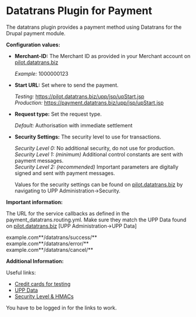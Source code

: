 Datatrans Plugin for Payment
======
The datatrans plugin provides a payment method using Datatrans for the Drupal payment module.

**Configuration values:**

- **Merchant-ID:**                  The Merchant ID as provided in your Merchant account on [pilot.datatrans.biz](https://pilot.datatrans.biz)

  *Example:*                        1000000123

- **Start URL:**                    Set where to send the payment.

  *Testing:*                        https://pilot.datatrans.biz/upp/jsp/upStart.jsp  
  *Production:*                     https://payment.datatrans.biz/upp/jsp/upStart.jsp  

- **Request type:**                 Set the request type.

  *Default:*                        Authorisation with immediate settlement

- **Security Settings:**            The security level to use for transactions.

  *Security Level 0:*               No additional security, do not use for production.  
  *Security Level 1: (minimum)*     Additional control constants are sent with payment messages.  
  *Security Level 2: (recommended)* Important parameters are digitally signed and sent with payment messages.  

  Values for the security settings can be found on [pilot.datatrans.biz](https://pilot.datatrans.biz/MenuDispatch.jsp?main=3&sub=3#) by navigating to UPP Administration->Security.

**Important information:**

   The URL for the service callbacks as defined in the payment_datatrans.routing.yml.
   Make sure they match the UPP Data found on [pilot.datatrans.biz](https://pilot.datatrans.biz/MenuDispatch.jsp?main=3&sub=0) [UPP Administration->UPP Data]

   example.com**/datatrans/success/**  
   example.com**/datatrans/error/**  
   example.com**/datatrans/cancel/**  

**Additional Information:**

   Useful links:

   - [Credit cards for testing](https://www.datatrans.ch/showcase/test-cc-numbers)
   - [UPP Data](https://pilot.datatrans.biz/MenuDispatch.jsp?main=3&sub=0)
   - [Security Level & HMACs](https://pilot.datatrans.biz/MenuDispatch.jsp?main=3&sub=3#)

   You have to be logged in for the links to work.
